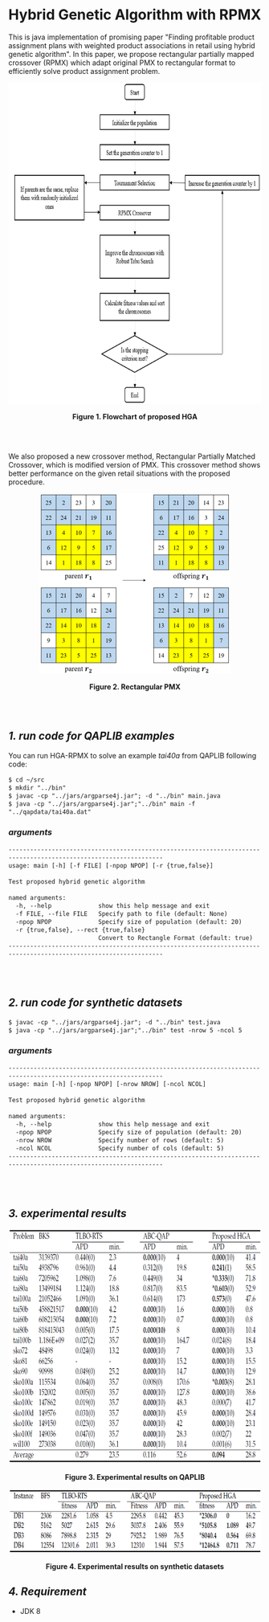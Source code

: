 # Hybrid Genetic Algorithm with RPMX

This is java implementation of promising paper "Finding profitable product assignment plans with weighted product associations in retail using hybrid genetic algorithm". In this paper, we propose rectangular partially mapped crossover (RPMX) which adapt original PMX to rectangular format to efficiently solve product assignment problem.

<p align="center">
  <img src="./image/flowchart.png"/ width="800" height="640">
</p>

<p align="center">
  <strong>Figure 1. Flowchart of proposed HGA</strong>
</p>

<br></br>

We also proposed a new crossover method, Rectangular Partially Matched Crossover, which is modified version of PMX. This crossover method shows better performance on the given retail situations with the proposed procedure.

<p align="center">
  <img src="./image/rpmx.png"/ width="380" height="360">
</p>

<p align="center">
  <strong>Figure 2. Rectangular PMX</strong>
</p>

<br></br>

## _1. run code for QAPLIB examples_
You can run HGA-RPMX to solve an example _tai40a_ from QAPLIB following code:
```
$ cd ~/src
$ mkdir "../bin"
$ javac -cp "../jars/argparse4j.jar"; -d "../bin" main.java
$ java -cp "../jars/argparse4j.jar";"../bin" main -f "../qapdata/tai40a.dat"
```

### _arguments_
```
-----------------------------------------------------------------------------------------------------------------
usage: main [-h] [-f FILE] [-npop NPOP] [-r {true,false}]

Test proposed hybrid genetic algorithm

named arguments:
  -h, --help             show this help message and exit
  -f FILE, --file FILE   Specify path to file (default: None)
  -npop NPOP             Specify size of population (default: 20)
  -r {true,false}, --rect {true,false}
                         Convert to Rectangle Format (default: true)
-----------------------------------------------------------------------------------------------------------------
```

<br></br>

## _2. run code for synthetic datasets_
```
$ javac -cp "../jars/argparse4j.jar"; -d "../bin" test.java
$ java -cp "../jars/argparse4j.jar";"../bin" test -nrow 5 -ncol 5
```

### _arguments_
```
-----------------------------------------------------------------------------------------------------------------
usage: main [-h] [-npop NPOP] [-nrow NROW] [-ncol NCOL]

Test proposed hybrid genetic algorithm

named arguments:
  -h, --help             show this help message and exit
  -npop NPOP             Specify size of population (default: 20)
  -nrow NROW             Specify number of rows (default: 5)
  -ncol NCOL             Specify number of cols (default: 5)
-----------------------------------------------------------------------------------------------------------------
```

<br></br>

## _3. experimental results_

<p align="center">
  <img src="./image/QAPLIB_results.png"/ width="800" height="470">
</p>

<p align="center">
  <strong>Figure 3. Experimental results on QAPLIB</strong>
</p>

<p align="center">
  <img src="./image/synthetic_results.png"/ width="800" height="130">
</p>

<p align="center">
  <strong>Figure 4. Experimental results on synthetic datasets</strong>
</p>


## _4. Requirement_

- JDK 8
